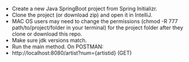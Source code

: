 - Create a new Java SpringBoot project from Spring Initializr.
- Clone the project (or download zip) and open it in IntelliJ.
- MAC OS users may need to change the permissions (chmod -R 777 path/to/project/folder in your terminal) for the project folder after they clone or download this repo.
- Make sure jdk versions match.
- Run the main method.
On POSTMAN:
- http://localhost:8080/artist?num={artistid} (GET)
